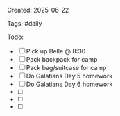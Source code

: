 Created: 2025-06-22

Tags: #daily

Todo: 

- [ ] Pick up Belle @ 8:30
- [ ] Pack backpack for camp
- [ ] Pack bag/suitcase for camp
- [ ] Do Galatians Day 5 homework
- [ ] Do Galatians Day 6 homework
- [ ] 
- [ ] 
- [ ] 